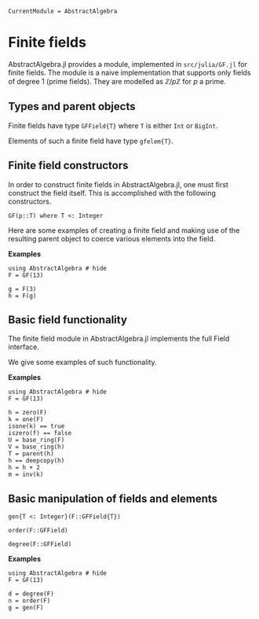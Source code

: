 ```@meta
CurrentModule = AbstractAlgebra
```

# Finite fields

AbstractAlgebra.jl provides a module, implemented in `src/julia/GF.jl` for
finite fields. The module is a naive implementation that supports only fields of degree
$1$ (prime fields). They are modelled as $\mathbb{Z}/p\mathbb{Z}$ for $p$ a prime.

## Types and parent objects

Finite fields have type `GFField{T}` where `T` is either `Int` or `BigInt`.

Elements of such a finite field have type `gfelem{T}`.

## Finite field constructors

In order to construct finite fields in AbstractAlgebra.jl, one must first construct the
field itself. This is accomplished with the following constructors.

```@docs
GF(p::T) where T <: Integer
```

Here are some examples of creating a finite field and making use of the resulting
parent object to coerce various elements into the field.

**Examples**

```@repl
using AbstractAlgebra # hide
F = GF(13)

g = F(3)
h = F(g)
```

## Basic field functionality

The finite field module in AbstractAlgebra.jl implements the full Field interface.

We give some examples of such functionality.

**Examples**

```@repl
using AbstractAlgebra # hide
F = GF(13)

h = zero(F)
k = one(F)
isone(k) == true
iszero(f) == false
U = base_ring(F)
V = base_ring(h)
T = parent(h)
h == deepcopy(h)
h = h + 2
m = inv(k)
```

## Basic manipulation of fields and elements

```@docs
gen{T <: Integer}(F::GFField{T})
```

```@docs
order(F::GFField)
```

```@docs
degree(F::GFField)
```

**Examples**

```@repl
using AbstractAlgebra # hide
F = GF(13)

d = degree(F)
n = order(F)
g = gen(F)
```


